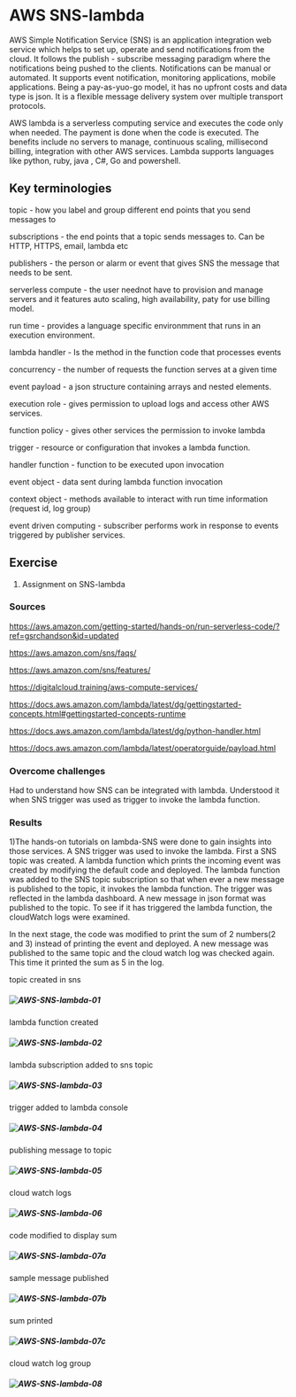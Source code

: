 # AWS SNS-lambda

AWS Simple Notification Service (SNS) is an application integration web service which helps to set up, operate and send notifications from the cloud. It follows the publish - subscribe messaging paradigm  where the notifications being pushed to the clients. Notifications can be manual or automated. It supports event notification, monitoring applications, mobile applications. Being a pay-as-yuo-go model, it has no upfront costs and data type is json. It is a flexible message delivery system over multiple transport protocols. 

AWS lambda is a serverless computing service and executes the code only when needed. The payment is done when the code is executed. The benefits include no servers to manage, continuous scaling, millisecond billing, integration with other AWS services. Lambda supports languages like python, ruby, java , C#, Go and powershell. 
 

## Key terminologies
topic - how you label and group different end points that you send messages to

subscriptions - the end points that a topic sends messages to. Can be HTTP, HTTPS, email, lambda etc

publishers - the person or alarm or event that gives SNS the message that needs to be sent.

serverless compute - the user neednot have to provision and manage servers and it features auto scaling, high availability, paty for use billing model.

run time - provides a language specific environmment that runs in an execution environment.

lambda handler - Is the method in the function code that processes events

concurrency - the number of requests the function serves at a given time

event payload - a json structure containing arrays and nested elements.

execution role - gives permission to upload logs and access other AWS services. 

function policy - gives other services the permission to invoke lambda

trigger - resource or configuration that invokes a lambda function. 

handler function - function to be executed upon invocation

event object - data sent during lambda function invocation

context object - methods available to interact with run time information (request id, log group)

event driven computing - subscriber performs work in response to events triggered by publisher  services. 

## Exercise

1. Assignment on SNS-lambda

### Sources

https://aws.amazon.com/getting-started/hands-on/run-serverless-code/?ref=gsrchandson&id=updated

https://aws.amazon.com/sns/faqs/

https://aws.amazon.com/sns/features/

https://digitalcloud.training/aws-compute-services/

https://docs.aws.amazon.com/lambda/latest/dg/gettingstarted-concepts.html#gettingstarted-concepts-runtime

https://docs.aws.amazon.com/lambda/latest/dg/python-handler.html

https://docs.aws.amazon.com/lambda/latest/operatorguide/payload.html

### Overcome challenges

Had to understand how SNS can be integrated with lambda. Understood it when SNS trigger was used as  trigger to invoke the lambda function.

### Results

1)The hands-on tutorials on lambda-SNS were done to gain insights into those services. A SNS trigger was used to invoke the lambda. First a SNS topic was created. A lambda function which prints the incoming event was created by modifying the default code and deployed. The lambda function was added to the SNS topic subscription so that when ever a  new message is published to the topic, it invokes the lambda function. The trigger was reflected in the lambda dashboard. A new message in json format was published to the topic. To see if it has triggered the lambda function, the cloudWatch logs were examined.  

In the next stage, the code was modified to print the sum of 2 numbers(2 and 3) instead of printing the event and deployed. A new message was published to the same topic and the cloud watch log was checked again. This time it printed the sum as 5 in the log.

topic created in sns

##### ![AWS-SNS-lambda-01](https://github.com/Techgrounds-Cloud-9/cloud-9-jsm-1985/blob/main/00_includes/Week-07/AWS/SNS-lambda/01-SNSTopicCreated.PNG)

lambda function created

##### ![AWS-SNS-lambda-02](https://github.com/Techgrounds-Cloud-9/cloud-9-jsm-1985/blob/main/00_includes/Week-07/AWS/SNS-lambda/02-lambdaFunctionCreated.PNG)


lambda subscription added to sns topic

##### ![AWS-SNS-lambda-03](https://github.com/Techgrounds-Cloud-9/cloud-9-jsm-1985/blob/main/00_includes/Week-07/AWS/SNS-lambda/03-lambdaSubscrptionAddedtoSNStopic.PNG)

trigger added to lambda console

##### ![AWS-SNS-lambda-04](https://github.com/Techgrounds-Cloud-9/cloud-9-jsm-1985/blob/main/00_includes/Week-07/AWS/SNS-lambda/04-TriggerAddedToLambdaConsole.PNG)

publishing message to topic

##### ![AWS-SNS-lambda-05](https://github.com/Techgrounds-Cloud-9/cloud-9-jsm-1985/blob/main/00_includes/Week-07/AWS/SNS-lambda/05-publishMsgToTopic.PNG)

cloud watch logs

##### ![AWS-SNS-lambda-06](https://github.com/Techgrounds-Cloud-9/cloud-9-jsm-1985/blob/main/00_includes/Week-07/AWS/SNS-lambda/06-CloudWatchLogs.PNG)

code modified to display sum

##### ![AWS-SNS-lambda-07a](https://github.com/Techgrounds-Cloud-9/cloud-9-jsm-1985/blob/main/00_includes/Week-07/AWS/SNS-lambda/07a-codeModifiedToGetSum.PNG)

sample message published

##### ![AWS-SNS-lambda-07b](https://github.com/Techgrounds-Cloud-9/cloud-9-jsm-1985/blob/main/00_includes/Week-07/AWS/SNS-lambda/07b-sampleMsgPublished.PNG)

sum printed

##### ![AWS-SNS-lambda-07c](https://github.com/Techgrounds-Cloud-9/cloud-9-jsm-1985/blob/main/00_includes/Week-07/AWS/SNS-lambda/07c-CloudWatchLogGroup.PNG)

cloud watch log group
##### ![AWS-SNS-lambda-08](https://github.com/Techgrounds-Cloud-9/cloud-9-jsm-1985/blob/main/00_includes/Week-07/AWS/SNS-lambda/08-PrintedTheSum.PNG)